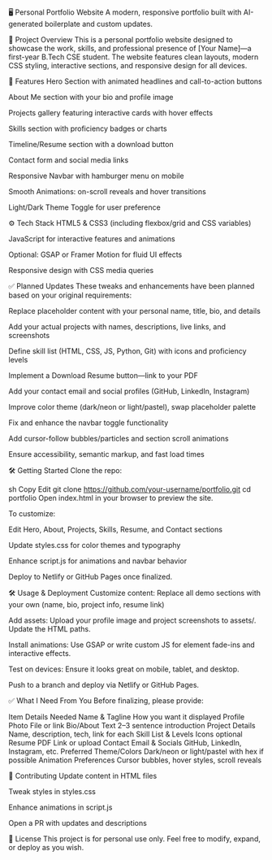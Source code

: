 🖥️ Personal Portfolio Website A modern, responsive portfolio built with AI-generated boilerplate and custom updates.

🚀 Project Overview This is a personal portfolio website designed to showcase the work, skills, and professional presence of [Your Name]—a first-year B.Tech CSE student. The website features clean layouts, modern CSS styling, interactive sections, and responsive design for all devices.

🎯 Features Hero Section with animated headlines and call-to-action buttons

About Me section with your bio and profile image

Projects gallery featuring interactive cards with hover effects

Skills section with proficiency badges or charts

Timeline/Resume section with a download button

Contact form and social media links

Responsive Navbar with hamburger menu on mobile

Smooth Animations: on-scroll reveals and hover transitions

Light/Dark Theme Toggle for user preference

⚙️ Tech Stack HTML5 & CSS3 (including flexbox/grid and CSS variables)

JavaScript for interactive features and animations

Optional: GSAP or Framer Motion for fluid UI effects

Responsive design with CSS media queries

✅ Planned Updates These tweaks and enhancements have been planned based on your original requirements:

Replace placeholder content with your personal name, title, bio, and details

Add your actual projects with names, descriptions, live links, and screenshots

Define skill list (HTML, CSS, JS, Python, Git) with icons and proficiency levels

Implement a Download Resume button—link to your PDF

Add your contact email and social profiles (GitHub, LinkedIn, Instagram)

Improve color theme (dark/neon or light/pastel), swap placeholder palette

Fix and enhance the navbar toggle functionality

Add cursor-follow bubbles/particles and section scroll animations

Ensure accessibility, semantic markup, and fast load times

🛠️ Getting Started Clone the repo:

sh Copy Edit git clone https://github.com/your-username/portfolio.git cd portfolio Open index.html in your browser to preview the site.

To customize:

Edit Hero, About, Projects, Skills, Resume, and Contact sections

Update styles.css for color themes and typography

Enhance script.js for animations and navbar behavior

Deploy to Netlify or GitHub Pages once finalized.

🛠️ Usage & Deployment Customize content: Replace all demo sections with your own (name, bio, project info, resume link)

Add assets: Upload your profile image and project screenshots to assets/. Update the HTML paths.

Install animations: Use GSAP or write custom JS for element fade-ins and interactive effects.

Test on devices: Ensure it looks great on mobile, tablet, and desktop.

Push to a branch and deploy via Netlify or GitHub Pages.

✅ What I Need From You Before finalizing, please provide:

Item Details Needed Name & Tagline How you want it displayed Profile Photo File or link Bio/About Text 2–3 sentence introduction Project Details Name, description, tech, link for each Skill List & Levels Icons optional Resume PDF Link or upload Contact Email & Socials GitHub, LinkedIn, Instagram, etc. Preferred Theme/Colors Dark/neon or light/pastel with hex if possible Animation Preferences Cursor bubbles, hover styles, scroll reveals

🤝 Contributing Update content in HTML files

Tweak styles in styles.css

Enhance animations in script.js

Open a PR with updates and descriptions

🧩 License This project is for personal use only. Feel free to modify, expand, or deploy as you wish.
